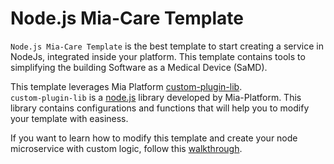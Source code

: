# Node.js Mia-Care Template

`Node.js Mia-Care Template` is the best template to start creating a service in NodeJs, integrated inside your platform. This template contains tools to simplifying the building Software as a Medical Device (SaMD).

This template leverages Mia Platform [custom-plugin-lib](https://github.com/mia-platform/custom-plugin-lib).  
`custom-plugin-lib` is a [node.js](https://nodejs.org/en/) library developed by Mia-Platform. This library contains configurations and functions that will help you to modify your template with easiness.

If you want to learn how to modify this template and create your node microservice with custom logic, follow this [walkthrough](./walkthrough).